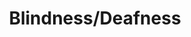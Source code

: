 ---
title: "Blindness/Deafness"
permalink: /spells/blindness-deafness/
tags:
  - Spell
  - 2nd Level
  - Necromancy
available_for:
  - Bard
  - Cleric
  - Sorcerer
  - Wizard
level: "2nd Level"
school: "Necromancy"
range: "30 ft"
comp:
  - V
duration: "1 Minute"
attack: "CON Save"
description: |
  You can blind or deafen a foe. Choose one creature that you can see within range to make a constitution saving throw. If it fails, the target is either blinded or deafened (your choice) for the duration. At the end of each of its turns, the target can make a constitution saving throw. On a success, the spell ends.

  **At higher levels.** When you cast this spell using a spell slot of 3rd level or higher, you can target one additional creature for each slot level above 2nd.
excerpt: "You can blind or deafen a foe."
source: "Basic Rules"
---